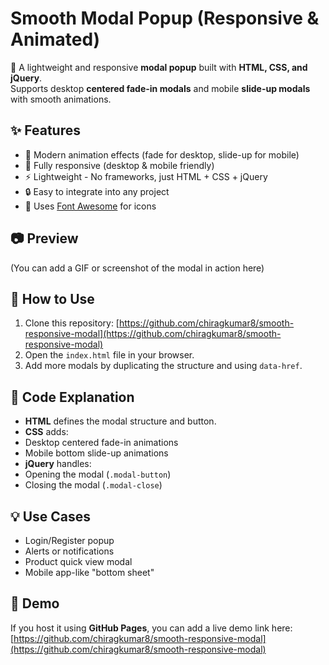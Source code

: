# Smooth Modal Popup (Responsive & Animated)

🚀 A lightweight and responsive **modal popup** built with **HTML, CSS, and jQuery**.  
Supports desktop **centered fade-in modals** and mobile **slide-up modals** with smooth animations.  

## ✨ Features
- 🎨 Modern animation effects (fade for desktop, slide-up for mobile)  
- 📱 Fully responsive (desktop & mobile friendly)  
- ⚡ Lightweight - No frameworks, just HTML + CSS + jQuery  
- 🔒 Easy to integrate into any project  
- 🔗 Uses [Font Awesome](https://fontawesome.com/) for icons  

## 📷 Preview
(You can add a GIF or screenshot of the modal in action here)

## 📂 How to Use
1. Clone this repository: [https://github.com/chiragkumar8/smooth-responsive-modal](https://github.com/chiragkumar8/smooth-responsive-modal)
2. Open the `index.html` file in your browser.  
3. Add more modals by duplicating the structure and using `data-href`.

## 📜 Code Explanation
- **HTML** defines the modal structure and button.  
- **CSS** adds:
- Desktop centered fade-in animations
- Mobile bottom slide-up animations
- **jQuery** handles:
- Opening the modal (`.modal-button`)
- Closing the modal (`.modal-close`)

## 💡 Use Cases
- Login/Register popup  
- Alerts or notifications  
- Product quick view modal  
- Mobile app-like "bottom sheet"  

## 🚀 Demo
If you host it using **GitHub Pages**, you can add a live demo link here:  
[https://github.com/chiragkumar8/smooth-responsive-modal](https://github.com/chiragkumar8/smooth-responsive-modal)


